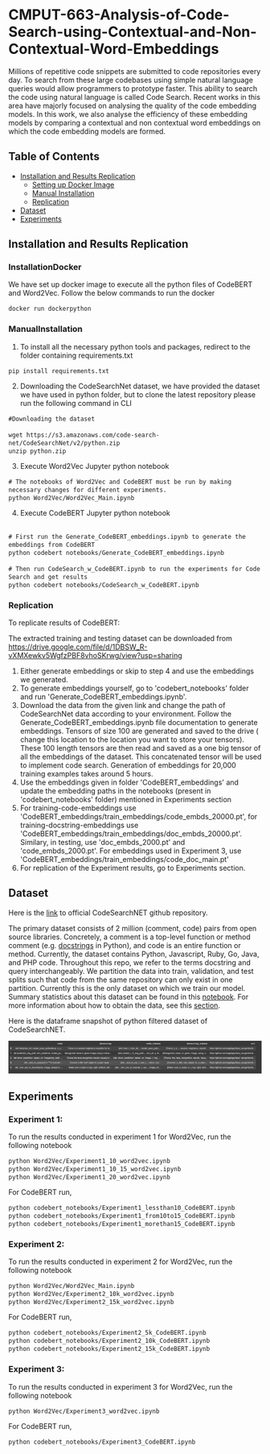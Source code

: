 # CMPUT-663-Analysis-of-Code-Search-using-Contextual-and-Non-Contextual-Word-Embeddings

Millions of repetitive code snippets are submitted to code repositories every day. To search from these large codebases using simple natural language queries would allow programmers to prototype faster. This ability to search the code using natural language is called Code Search. Recent works in this area have majorly focused on analysing the quality of the code embedding models. In this work, we also analyse the efficiency  of these embedding models by comparing a contextual and non contextual word embeddings on which the code embedding models are formed. 
## Table of Contents
* [Installation and Results Replication](#Installation)
    * [Setting up Docker Image](#InstallationDocker) 
    * [Manual Installation](#ManualInstallation) 
    * [Replication](#Replication)
* [Dataset](#Dataset)
* [Experiments](#Experiments)


## Installation and Results Replication


### InstallationDocker
We have set up docker image to execute all the python files of CodeBERT and Word2Vec. Follow the below commands to run the docker
```
docker run dockerpython
```
### ManualInstallation
1. To install all the necessary python tools and packages, redirect to the folder containing requirements.txt
```
pip install requirements.txt
```
2. Downloading the CodeSearchNet dataset, we have provided the dataset we have used in python folder, but to clone the latest repository please run the following command in CLI
```
#Downloading the dataset

wget https://s3.amazonaws.com/code-search-net/CodeSearchNet/v2/python.zip
unzip python.zip

```
3. Execute Word2Vec Jupyter python notebook
```
# The notebooks of Word2Vec and CodeBERT must be run by making necessary changes for different experiments.
python Word2Vec/Word2Vec_Main.ipynb
```
4. Execute CodeBERT Jupyter python notebook
```

# First run the Generate_CodeBERT_embeddings.ipynb to generate the embeddings from CodeBERT
python codebert notebooks/Generate_CodeBERT_embeddings.ipynb 

# Then run CodeSearch_w_CodeBERT.ipynb to run the experiments for Code Search and get results 
python codebert notebooks/CodeSearch_w_CodeBERT.ipynb
```

### Replication
To replicate results of CodeBERT:

The extracted training and testing dataset can be downloaded from https://drive.google.com/file/d/1DBSW_R-vXMXewkv5WgfzPBF8vhoSKrwg/view?usp=sharing

1) Either generate embeddings or skip to step 4 and use the embeddings we generated.
2) To generate embeddings yourself, go to 'codebert_notebooks' folder and run 'Generate_CodeBERT_embeddings.ipynb'.
3) Download the data from the given link and change the path of CodeSearchNet data according to your environment. Follow the Generate_CodeBERT_embeddings.ipynb file documentation to generate embeddings. Tensors of size 100 are generated and saved to the drive ( change this location to the location you want to store your tensors). These 100 length tensors are then read and saved as a one big tensor of all the embeddings of the dataset. This concatenated tensor will be used to implement code search. Generation of embeddings for 20,000 training examples takes around 5 hours.
4) Use the embeddings given in folder 'CodeBERT_embeddings' and update the embedding paths in the notebooks (present in 'codebert_notebooks' folder) mentioned in Experiments section 
5) For training-code-embeddings use 'CodeBERT_embeddings/train_embeddings/code_embds_20000.pt', for training-docstring-embeddings use 'CodeBERT_embeddings/train_embeddings/doc_embds_20000.pt'. Similary, in testing, use 'doc_embds_2000.pt' and 'code_embds_2000.pt'. For embeddings used in Experiment 3, use 'CodeBERT_embeddings/train_embeddings/code_doc_main.pt'
6) For replication of the Experiment results, go to Experiments section.
## Dataset
Here is the [link](https://github.com/github/CodeSearchNet) to official CodeSearchNET github repository.

The primary dataset consists of 2 million (comment, code) pairs from open source libraries. Concretely, a comment is a top-level function or method comment (e.g. [docstrings](https://en.wikipedia.org/wiki/Docstring) in Python), and code is an entire function or method. Currently, the dataset contains Python, Javascript, Ruby, Go, Java, and PHP code. Throughout this repo, we refer to the terms docstring and query interchangeably. We partition the data into train, validation, and test splits such that code from the same repository can only exist in one partition. Currently this is the only dataset on which we train our model. Summary statistics about this dataset can be found in this [notebook](https://github.com/github/CodeSearchNet/blob/master/notebooks/ExploreData.ipynb).
For more information about how to obtain the data, see this [section](https://github.com/github/CodeSearchNet#data-details).

Here is the dataframe snapshot of python filtered dataset of CodeSearchNET.

![alt Dataframe Snapshot](https://github.com/brij1823/CMPUT-663-Analysis-of-Code-Search-using-Contextual-and-Non-Contextual-Word-Embeddings/blob/main/images/codesearchnet.png)


## Experiments

### Experiment 1:
To run the results conducted in experiment 1 for Word2Vec, run the following notebook
```
python Word2Vec/Experiment1_10_word2vec.ipynb
python Word2Vec/Experiment1_10_15_word2vec.ipynb
python Word2Vec/Experiment1_20_word2vec.ipynb
```
For CodeBERT run,
```
python codebert_notebooks/Experiment1_lessthan10_CodeBERT.ipynb
python codebert_notebooks/Experiment1_from10to15_CodeBERT.ipynb
python codebert_notebooks/Experiment1_morethan15_CodeBERT.ipynb
```

### Experiment 2:
To run the results conducted in experiment 2 for Word2Vec, run the following notebook
```
python Word2Vec/Word2Vec_Main.ipynb
python Word2Vec/Experiment2_10k_word2vec.ipynb
python Word2Vec/Experiment2_15k_word2vec.ipynb
```
For CodeBERT run,
```
python codebert_notebooks/Experiment2_5k_CodeBERT.ipynb
python codebert_notebooks/Experiment2_10k_CodeBERT.ipynb
python codebert_notebooks/Experiment2_15k_CodeBERT.ipynb
```
### Experiment 3:
To run the results conducted in experiment 3 for Word2Vec, run the following notebook

```
python Word2Vec/Experiment3_word2vec.ipynb
```
For CodeBERT run,
```
python codebert_notebooks/Experiment3_CodeBERT.ipynb
```




